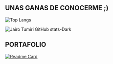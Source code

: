 
## UNAS GANAS DE CONOCERME ;)



![Top Langs](https://github-readme-stats.vercel.app/api/top-langs/?username=Jairo-Tumiri&layout=compact&theme=dark)

![Jairo Tumiri GitHub stats-Dark](https://github-readme-stats.vercel.app/api?username=Jairo-Tumiri&show_icons=true&theme=dark#gh-dark-mode-only)


## PORTAFOLIO
[![Readme Card](https://github-readme-stats.vercel.app/api/pin/?username=Jairo-Tumiri&repo=portafolio-jairotumiri&theme=dark)](https://github.com/Jairo-Tumiri/portafolio-jairotumiri)
